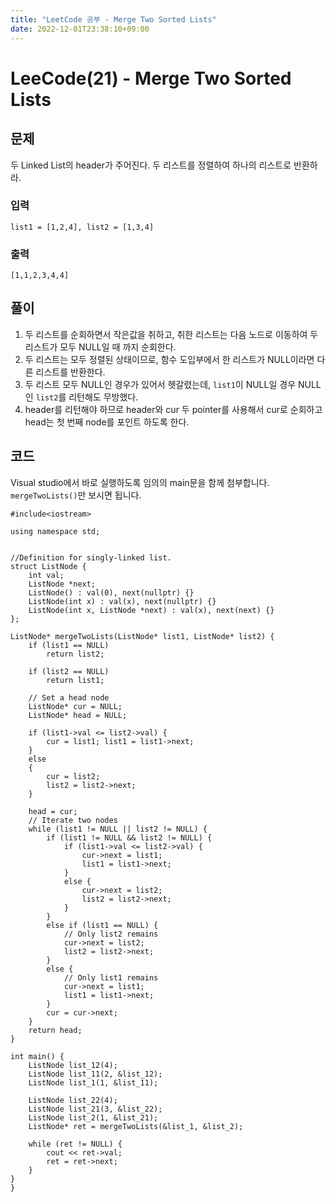 ```yaml
---
title: "LeetCode 공부 - Merge Two Sorted Lists"
date: 2022-12-01T23:38:10+09:00
---
```


# LeeCode(21) - Merge Two Sorted Lists

## 문제
두 Linked List의 header가 주어진다. 두 리스트를 정렬하여 하나의 리스트로 반환하라.


### 입력
```
list1 = [1,2,4], list2 = [1,3,4]
```

### 출력
```
[1,1,2,3,4,4]
```

## 풀이
1. 두 리스트를 순회하면서 작은값을 취하고, 취한 리스트는 다음 노드로 이동하여 두 리스트가 모두 NULL일 때 까지 순회한다.
2. 두 리스트는 모두 정렬된 상태이므로, 함수 도입부에서 한 리스트가 NULL이라면 다른 리스트를 반환한다.
3. 두 리스트 모두 NULL인 경우가 있어서 헷갈렸는데, `list1`이 NULL일 경우 NULL인 `list2`를 리턴해도 무방했다.
4. header를 리턴해야 하므로 header와 cur 두 pointer를 사용해서 cur로 순회하고 head는 첫 번째 node를 포인트 하도록 한다.


## 코드
Visual studio에서 바로 실행하도록 임의의 main문을 함께 첨부합니다. `mergeTwoLists()`만 보시면 됩니다.
```
#include<iostream>

using namespace std;


//Definition for singly-linked list.
struct ListNode {
    int val;
    ListNode *next;
    ListNode() : val(0), next(nullptr) {}
    ListNode(int x) : val(x), next(nullptr) {}
    ListNode(int x, ListNode *next) : val(x), next(next) {}
};

ListNode* mergeTwoLists(ListNode* list1, ListNode* list2) {
    if (list1 == NULL)
        return list2;

    if (list2 == NULL)
        return list1;

    // Set a head node
    ListNode* cur = NULL;
    ListNode* head = NULL;
    
    if (list1->val <= list2->val) {
        cur = list1; list1 = list1->next;
    }
    else
    {
        cur = list2;
        list2 = list2->next;
    }
    
    head = cur;
    // Iterate two nodes
    while (list1 != NULL || list2 != NULL) {
        if (list1 != NULL && list2 != NULL) {
            if (list1->val <= list2->val) {
                cur->next = list1;
                list1 = list1->next;
            }
            else {
                cur->next = list2;
                list2 = list2->next;
            }
        }
        else if (list1 == NULL) {
            // Only list2 remains
            cur->next = list2;
            list2 = list2->next;
        }
        else {
            // Only list1 remains
            cur->next = list1;
            list1 = list1->next;
        }
        cur = cur->next;
    }
    return head;
}

int main() {
    ListNode list_12(4);
    ListNode list_11(2, &list_12);
    ListNode list_1(1, &list_11);

    ListNode list_22(4);
    ListNode list_21(3, &list_22);
    ListNode list_2(1, &list_21);
    ListNode* ret = mergeTwoLists(&list_1, &list_2);

    while (ret != NULL) {
        cout << ret->val;
        ret = ret->next;
    }
}
}
```
